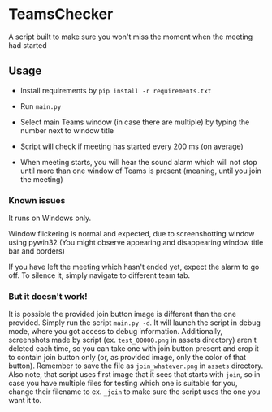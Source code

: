 # TeamsChecker

A script built to make sure you won't miss the moment when the meeting had started

 ## Usage

- Install requirements by `pip install -r requirements.txt`

- Run `main.py` 

- Select main Teams window (in case there are multiple) by typing the number next to window title
- Script will check if meeting has started every 200 ms (on average)
- When meeting starts, you will hear the sound alarm which will not stop until more than one window of Teams is present (meaning, until you join the meeting)

### Known issues

It runs on Windows only.

Window flickering is normal and expected, due to screenshotting window using pywin32 (You might observe appearing and disappearing window title bar and borders)

If you have left the meeting which hasn't ended yet, expect the alarm to go off. To silence it, simply navigate to different team tab.

### But it doesn't work!

It is possible the provided join button image is different than the one provided. Simply run the script `main.py -d`. It will launch the script in debug mode, where you got access to debug information. Additionally, screenshots made by script (ex. `test_00000.png` in assets directory) aren't deleted each time, so you can take one with join button present and crop it to contain join button only (or, as provided image, only the color of that button). Remember to save the file as `join_whatever.png` in `assets` directory. Also note, that script uses first image that it sees that starts with `join`, so in case you have multiple files for testing which one is suitable for you, change their filename to ex. `_join` to make sure the script uses the one you want it to.
